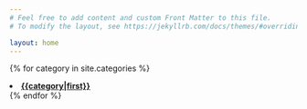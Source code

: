 ```yaml
---
# Feel free to add content and custom Front Matter to this file.
# To modify the layout, see https://jekyllrb.com/docs/themes/#overriding-theme-defaults

layout: home
---
```

{% for category in site.categories %}
    <li><a href="{{category.url}}"><strong>{{category|first}}</strong></a></li>
{% endfor %}